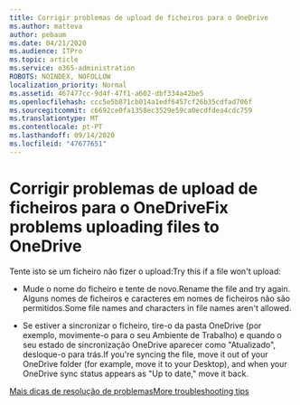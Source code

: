 ```yaml
---
title: Corrigir problemas de upload de ficheiros para o OneDrive
ms.author: matteva
author: pebaum
ms.date: 04/21/2020
ms.audience: ITPro
ms.topic: article
ms.service: o365-administration
ROBOTS: NOINDEX, NOFOLLOW
localization_priority: Normal
ms.assetid: 467477cc-9d4f-47f1-a602-dbf334a42be5
ms.openlocfilehash: ccc5e5b871cb014a1edf6457cf26b35cdfad706f
ms.sourcegitcommit: c6692ce0fa1358ec3529e59ca0ecdfdea4cdc759
ms.translationtype: MT
ms.contentlocale: pt-PT
ms.lasthandoff: 09/14/2020
ms.locfileid: "47677651"
---
```

# <a name="fix-problems-uploading-files-to-onedrive"></a><span data-ttu-id="0414c-102">Corrigir problemas de upload de ficheiros para o OneDrive</span><span class="sxs-lookup"><span data-stu-id="0414c-102">Fix problems uploading files to OneDrive</span></span>

<span data-ttu-id="0414c-103">Tente isto se um ficheiro não fizer o upload:</span><span class="sxs-lookup"><span data-stu-id="0414c-103">Try this if a file won't upload:</span></span>
  
- <span data-ttu-id="0414c-104">Mude o nome do ficheiro e tente de novo.</span><span class="sxs-lookup"><span data-stu-id="0414c-104">Rename the file and try again.</span></span> <span data-ttu-id="0414c-105">Alguns nomes de ficheiros e caracteres em nomes de ficheiros não são permitidos.</span><span class="sxs-lookup"><span data-stu-id="0414c-105">Some file names and characters in file names aren't allowed.</span></span> 
    
- <span data-ttu-id="0414c-106">Se estiver a sincronizar o ficheiro, tire-o da pasta OneDrive (por exemplo, movimente-o para o seu Ambiente de Trabalho) e quando o seu estado de sincronização OneDrive aparecer como "Atualizado", desloque-o para trás.</span><span class="sxs-lookup"><span data-stu-id="0414c-106">If you're syncing the file, move it out of your OneDrive folder (for example, move it to your Desktop), and when your OneDrive sync status appears as "Up to date," move it back.</span></span> 
    
[<span data-ttu-id="0414c-107">Mais dicas de resolução de problemas</span><span class="sxs-lookup"><span data-stu-id="0414c-107">More troubleshooting tips</span></span>](https://go.microsoft.com/fwlink/?linkid=873155)
  

